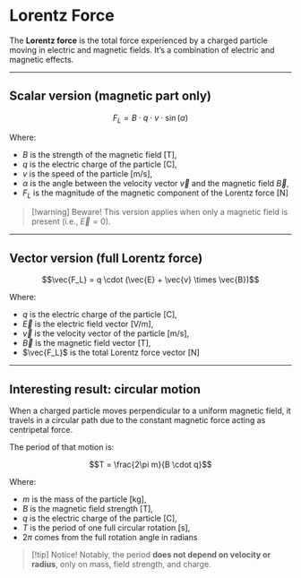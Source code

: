 # Lorentz Force

The **Lorentz force** is the total force experienced by a charged particle moving in electric and magnetic fields. It’s a combination of electric and magnetic effects.

---

## Scalar version (magnetic part only)

$$F_L = B \cdot q \cdot v \cdot \sin(\alpha)$$

Where:
- $B$ is the strength of the magnetic field \[T],
- $q$ is the electric charge of the particle \[C],
- $v$ is the speed of the particle \[m/s],
- $\alpha$ is the angle between the velocity vector $\vec{v}$ and the magnetic field $\vec{B}$,
- $F_L$ is the magnitude of the magnetic component of the Lorentz force \[N]

>[!warning] Beware!
> This version applies when only a magnetic field is present (i.e., $\vec{E} = 0$).

---

## Vector version (full Lorentz force)

$$\vec{F_L} = q \cdot (\vec{E} + \vec{v} \times \vec{B})$$

Where:
- $q$ is the electric charge of the particle \[C],
- $\vec{E}$ is the electric field vector \[V/m],
- $\vec{v}$ is the velocity vector of the particle \[m/s],
- $\vec{B}$ is the magnetic field vector \[T],
- $\vec{F_L}$ is the total Lorentz force vector \[N]

---

## Interesting result: circular motion

When a charged particle moves perpendicular to a uniform magnetic field, it travels in a circular path due to the constant magnetic force acting as centripetal force.

The period of that motion is:

$$T = \frac{2\pi m}{B \cdot q}$$

Where:
- $m$ is the mass of the particle \[kg],
- $B$ is the magnetic field strength \[T],
- $q$ is the electric charge of the particle \[C],
- $T$ is the period of one full circular rotation \[s],
- $2\pi$ comes from the full rotation angle in radians

> [!tip] Notice!
> Notably, the period **does not depend on velocity or radius**, only on mass, field strength, and charge.
